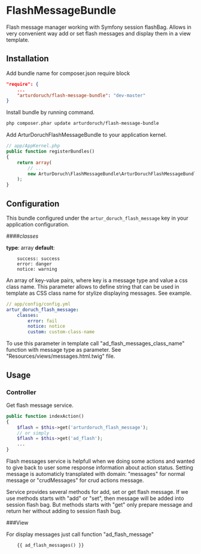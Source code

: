 FlashMessageBundle
================

Flash message manager working with Symfony session flashBag. 
Allows in very convenient way add or set flash messages and display them in a view template.

<!--Features:
Add or set messages
add or set crud operations messages
Get - sets and return translated message
Get crud - sets and return translated message without them into flashbag.-->


## Installation

Add bundle name for composer.json require block
```json
"require": {
    ...
    "arturdoruch/flash-message-bundle": "dev-master"
}
```

Install bundle by running command.
```sh
php composer.phar update arturdoruch/flash-message-bundle
```

Add ArturDoruchFlashMessageBundle to your application kernel.
```php
// app/AppKernel.php
public function registerBundles()
{
    return array(
        // ...
        new ArturDoruch\FlashMessageBundle\ArturDoruchFlashMessageBundle(),
    );
}
```

## Configuration
This bundle configured under the `artur_doruch_flash_message` key in your application configuration.

####<i>classes</i>

<b>type</b>: array <b>default</b>:
```
    success: success
    error: danger
    notice: warning
```

An array of key-value pairs, where key is a message type and value a css class name.
This parameter allows to define string that can be used in template as CSS class name for stylize displaying messages.
See example.

```yml
// app/config/config.yml
artur_doruch_flash_message:
    classes:
        error: fail
        notice: notice
        custom: custom-class-name
```

To use this parameter in template call "ad_flash_messages_class_name" function with message type as parameter.
See "Resources/views/messages.html.twig" file.


## Usage

### Controller

Get flash message service.

```php
public function indexAction()
{
    $flash = $this->get('arturdoruch_flash_message');
    // or simply
    $flash = $this->get('ad_flash');
    ...
}
```

Flash messages service is helpfull when we doing some actions and wanted to give back to user some response information about action status.
Setting message is automaticly transplated with domain: "messages" for normal message or "crudMessages" for crud actions message.



Service provides several methods for add, set or get flash message.
If we use methods starts with "add" or "set", then message will be added into session flash bag.
But methods starts with "get" only prepare message and return her without adding to session flash bug.



###View

For display messages just call function "ad_flash_message"
```twig
    {{ ad_flash_messages() }}
```

<!--If you want add CSS styles for displaying messages...

Function "ad_flash_messages_class_name" returns css class name related to message type.
See "Resources/views/messages.html.twig" file.-->

